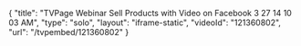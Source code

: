 {
    "title": "TVPage Webinar  Sell Products with Video on Facebook 3 27 14 10 03 AM",
    "type": "solo",
    "layout": "iframe-static",
    "videoId": "121360802",
    "url": "\/tvpembed\/121360802"
}